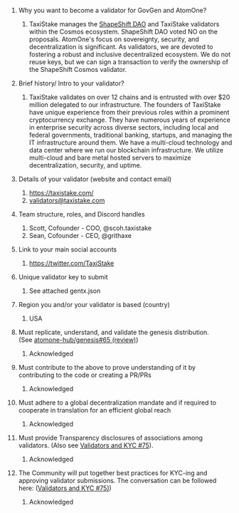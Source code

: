 1. Why you want to become a validator for GovGen and AtomOne?
    
    1. TaxiStake manages the [ShapeShift DAO](https://www.mintscan.io/cosmos/validators/cosmosvaloper199mlc7fr6ll5t54w7tts7f4s0cvnqgc59nmuxf) and TaxiStake validators within the Cosmos ecosystem. ShapeShift DAO voted NO on the proposals. AtomOne's focus on sovereignty, security, and decentralization is significant. As validators, we are devoted to fostering a robust and inclusive decentralized ecosystem. We do not reuse keys, but we can sign a transaction to verify the ownership of the ShapeShift Cosmos validator.
    
2. Brief history/ Intro to your validator?
    1. TaxiStake validates on over 12 chains and is entrusted with over $20 million delegated to our infrastructure. The founders of TaxiStake have unique experience from their previous roles within a prominent cryptocurrency exchange. They have numerous years of experience in enterprise security across diverse sectors, including local and federal governments, traditional banking, startups, and managing the IT infrastructure around them. We have a multi-cloud technology and data center where we run our blockchain infrastructure. We utilize multi-cloud and bare metal hosted servers to maximize decentralization, security, and uptime.

3. Details of your validator (website and contact email)
    1. https://taxistake.com/
    2. [validators@taxistake.com](mailto:validators@taxistake.com)

4. Team structure, roles, and Discord handles
    1. Scott, Cofounder - COO, @scoh.taxistake 
    2. Sean, Cofounder - CEO, @grithaxe 

5. Link to your main social accounts
    1. https://twitter.com/TaxiStake 

6. Unique validator key to submit 
    1. See attached gentx.json 

7. Region you and/or your validator is based (country)
    1. USA 

8. Must replicate, understand, and validate the genesis distribution. (See [atomone-hub/genesis#65 (review)](https://github.com/atomone-hub/genesis/pull/65#pullrequestreview-1775992431))
    1. Acknowledged 

9. Must contribute to the above to prove understanding of it by contributing to the code or creating a PR/PRs 
    1. Acknowledged 

10. Must adhere to a global decentralization mandate and if required to cooperate in translation for an efficient global reach
    1. Acknowledged 
11. Must provide Transparency disclosures of associations among validators. (Also see [Validators and KYC #75](https://github.com/atomone-hub/genesis/issues/75#issue-2034573094)).
    1. Acknowledged 

12. The Community will put together best practices for KYC-ing and approving validator submissions. The conversation can be followed here: ([Validators and KYC #75)](https://github.com/atomone-hub/genesis/issues/75#issue-2034573094))
    1. Acknowledged
    
